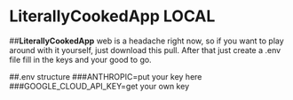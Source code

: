 # LiterallyCookedApp LOCAL

##**LiterallyCookedApp** web is a headache right now, so if you want to play around with it yourself, just download this pull. After that just create a .env file fill in the keys and your good to go.

##.env structure
###ANTHROPIC=put your key here
###GOOGLE_CLOUD_API_KEY=get your own key


